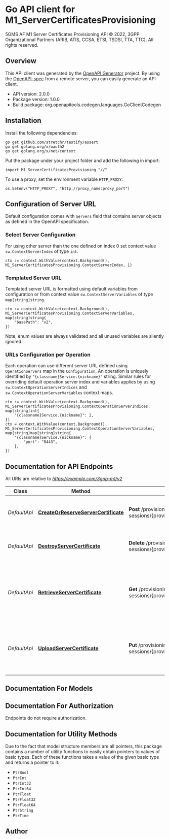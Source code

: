 # Go API client for M1_ServerCertificatesProvisioning

5GMS AF M1 Server Certificates Provisioning API
© 2022, 3GPP Organizational Partners (ARIB, ATIS, CCSA, ETSI, TSDSI, TTA, TTC).
All rights reserved.


## Overview
This API client was generated by the [OpenAPI Generator](https://openapi-generator.tech) project.  By using the [OpenAPI-spec](https://www.openapis.org/) from a remote server, you can easily generate an API client.

- API version: 2.0.0
- Package version: 1.0.0
- Build package: org.openapitools.codegen.languages.GoClientCodegen

## Installation

Install the following dependencies:

```shell
go get github.com/stretchr/testify/assert
go get golang.org/x/oauth2
go get golang.org/x/net/context
```

Put the package under your project folder and add the following in import:

```golang
import M1_ServerCertificatesProvisioning "//"
```

To use a proxy, set the environment variable `HTTP_PROXY`:

```golang
os.Setenv("HTTP_PROXY", "http://proxy_name:proxy_port")
```

## Configuration of Server URL

Default configuration comes with `Servers` field that contains server objects as defined in the OpenAPI specification.

### Select Server Configuration

For using other server than the one defined on index 0 set context value `sw.ContextServerIndex` of type `int`.

```golang
ctx := context.WithValue(context.Background(), M1_ServerCertificatesProvisioning.ContextServerIndex, 1)
```

### Templated Server URL

Templated server URL is formatted using default variables from configuration or from context value `sw.ContextServerVariables` of type `map[string]string`.

```golang
ctx := context.WithValue(context.Background(), M1_ServerCertificatesProvisioning.ContextServerVariables, map[string]string{
	"basePath": "v2",
})
```

Note, enum values are always validated and all unused variables are silently ignored.

### URLs Configuration per Operation

Each operation can use different server URL defined using `OperationServers` map in the `Configuration`.
An operation is uniquely identified by `"{classname}Service.{nickname}"` string.
Similar rules for overriding default operation server index and variables applies by using `sw.ContextOperationServerIndices` and `sw.ContextOperationServerVariables` context maps.

```golang
ctx := context.WithValue(context.Background(), M1_ServerCertificatesProvisioning.ContextOperationServerIndices, map[string]int{
	"{classname}Service.{nickname}": 2,
})
ctx = context.WithValue(context.Background(), M1_ServerCertificatesProvisioning.ContextOperationServerVariables, map[string]map[string]string{
	"{classname}Service.{nickname}": {
		"port": "8443",
	},
})
```

## Documentation for API Endpoints

All URIs are relative to *https://example.com/3gpp-m1/v2*

Class | Method | HTTP request | Description
------------ | ------------- | ------------- | -------------
*DefaultApi* | [**CreateOrReserveServerCertificate**](docs/DefaultApi.md#createorreserveservercertificate) | **Post** /provisioning-sessions/{provisioningSessionId}/certificates | Create or reserve a Service Certificate resource
*DefaultApi* | [**DestroyServerCertificate**](docs/DefaultApi.md#destroyservercertificate) | **Delete** /provisioning-sessions/{provisioningSessionId}/certificates/{certificateId} | Destroy an existing Server Certificate resource
*DefaultApi* | [**RetrieveServerCertificate**](docs/DefaultApi.md#retrieveservercertificate) | **Get** /provisioning-sessions/{provisioningSessionId}/certificates/{certificateId} | Retrieve the X.509 certificate representation of the specified Server Certificate resource
*DefaultApi* | [**UploadServerCertificate**](docs/DefaultApi.md#uploadservercertificate) | **Put** /provisioning-sessions/{provisioningSessionId}/certificates/{certificateId} | Upload the X.509 certificate for a previously reserved Server Certificate resource


## Documentation For Models



## Documentation For Authorization

 Endpoints do not require authorization.


## Documentation for Utility Methods

Due to the fact that model structure members are all pointers, this package contains
a number of utility functions to easily obtain pointers to values of basic types.
Each of these functions takes a value of the given basic type and returns a pointer to it:

* `PtrBool`
* `PtrInt`
* `PtrInt32`
* `PtrInt64`
* `PtrFloat`
* `PtrFloat32`
* `PtrFloat64`
* `PtrString`
* `PtrTime`

## Author



